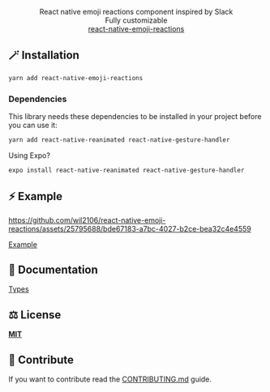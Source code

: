 <p align="center" >
    React native emoji reactions component inspired by Slack<br />
    Fully customizable<br />
  <a href="https://github.com/wil2106/rn-emoji-reactions">react-native-emoji-reactions</a>
</p>

## 🪄 Installation

```sh
yarn add react-native-emoji-reactions
```

### Dependencies
This library needs these dependencies to be installed in your project before you can use it:
```sh
yarn add react-native-reanimated react-native-gesture-handler
```

Using Expo?
```sh
expo install react-native-reanimated react-native-gesture-handler
```
## ⚡️ Example


https://github.com/wil2106/react-native-emoji-reactions/assets/25795688/bde67183-a7bc-4027-b2ce-bea32c4e4559


[Example](/example/src/App.tsx)

## 📖 Documentation

[Types](/src/types.ts)

## ⚖️ License

**[MIT](/LICENSE)**

## 📝 Contribute

If you want to contribute read the [CONTRIBUTING.md](/CONTRIBUTING.md) guide.
